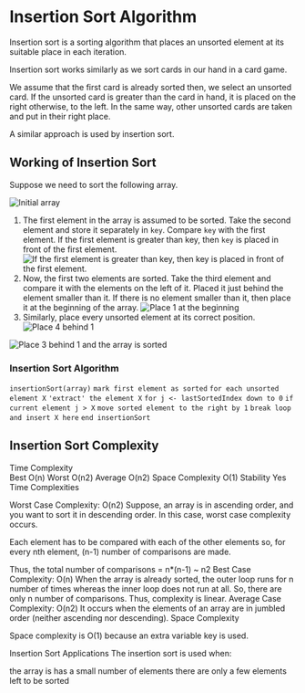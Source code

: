# Insertion Sort Algorithm

Insertion sort is a sorting algorithm that places an unsorted element at its suitable place in each iteration.

Insertion sort works similarly as we sort cards in our hand in a card game.

We assume that the first card is already sorted then, we select an unsorted card. If the unsorted card is greater than the card in hand, it is placed on the right otherwise, to the left. In the same way, other unsorted cards are taken and put in their right place.

A similar approach is used by insertion sort.

## Working of Insertion Sort

Suppose we need to sort the following array.

![Initial array](https://cdn.programiz.com/cdn/farfuture/K-kSm72ww4_afH0mQJDuR3Y-fPZYgBYo_Pclx7WlYUo/mtime:1582112622/sites/tutorial2program/files/Frame%204_0.png)

1. The first element in the array is assumed to be sorted. Take the second element and store it separately in `key`.
Compare `key` with the first element. If the first element is greater than key, then `key` is placed in front of the first element.
![If the first element is greater than key, then key is placed in front of the first element.](https://cdn.programiz.com/cdn/farfuture/l-X2VCkF2rp4i0X8mZX6BGJL_FQW9EL8PkKhBswQfpc/mtime:1582112622/sites/tutorial2program/files/Insertion-sort-0_1.png)
2. Now, the first two elements are sorted.
Take the third element and compare it with the elements on the left of it. Placed it just behind the element smaller than it. If there is no element smaller than it, then place it at the beginning of the array.
![Place 1 at the beginning](https://cdn.programiz.com/cdn/farfuture/MqcrLAaQHEhcuJTmF_m712GG_wMemTY9AID0J9w4T6E/mtime:1582112622/sites/tutorial2program/files/Insertion-sort-1_1.png)
3. Similarly, place every unsorted element at its correct position.
![Place 4 behind 1](https://cdn.programiz.com/cdn/farfuture/hWFdFWWU0lZD2xWGz0CoMDESnjYa9Wg1HwpH99jTTH0/mtime:1582112622/sites/tutorial2program/files/Insertion-sort-2_2.png)

![Place 3 behind 1 and the array is sorted](https://cdn.programiz.com/cdn/farfuture/TxAcrgHKfahw_BPEIKwCWB9BY2GNiI91yzWeetMfG9Q/mtime:1582112622/sites/tutorial2program/files/Insertion-sort-3_2.png)

### Insertion Sort Algorithm

`insertionSort(array)`
  `mark first element as sorted`
  `for each unsorted element X`
    `'extract' the element X`
    `for j <- lastSortedIndex down to 0`
      `if current element j > X`
        `move sorted element to the right by 1`
    `break loop and insert X here`
`end insertionSort`

## Insertion Sort Complexity
Time Complexity	 
Best	O(n)
Worst	O(n2)
Average	O(n2)
Space Complexity	O(1)
Stability	Yes
Time Complexities

Worst Case Complexity: O(n2)
Suppose, an array is in ascending order, and you want to sort it in descending order. In this case, worst case complexity occurs.

Each element has to be compared with each of the other elements so, for every nth element, (n-1) number of comparisons are made.

Thus, the total number of comparisons = n*(n-1) ~ n2
Best Case Complexity: O(n)
When the array is already sorted, the outer loop runs for n number of times whereas the inner loop does not run at all. So, there are only n number of comparisons. Thus, complexity is linear.
Average Case Complexity: O(n2)
It occurs when the elements of an array are in jumbled order (neither ascending nor descending).
Space Complexity

Space complexity is O(1) because an extra variable key is used.

Insertion Sort Applications
The insertion sort is used when:

the array is has a small number of elements
there are only a few elements left to be sorted

